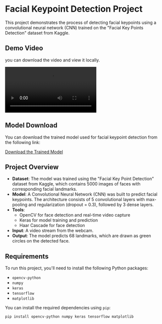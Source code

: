 # Facial Keypoint Detection Project

This project demonstrates the process of detecting facial keypoints using a convolutional neural network (CNN) trained on the "Facial Key Points Detection" dataset from Kaggle.

## Demo Video

you can download the video and view it locally.

![Demo Video](https://github.com/MohamedAhmed35/computer-vision/blob/main/image-classification/Facial-keypoints-detection/bandicam%202024-12-29%2020-07-14-280.mp4)


## Model Download

You can download the trained model used for facial keypoint detection from the following link:

[Download the Trained Model](https://link_to_your_model_download)

## Project Overview

- **Dataset**: The model was trained using the "Facial Key Point Detection" dataset from Kaggle, which contains 5000 images of faces with corresponding facial landmarks.
- **Model**: A Convolutional Neural Network (CNN) was built to predict facial keypoints. The architecture consists of 5 convolutional layers with max-pooling and regularization (dropout = 0.3), followed by 3 dense layers.
- **Tools**: 
  - OpenCV for face detection and real-time video capture
  - Keras for model training and prediction
  - Haar Cascade for face detection
- **Input**: A video stream from the webcam.
- **Output**: The model predicts 68 landmarks, which are drawn as green circles on the detected face.

## Requirements

To run this project, you'll need to install the following Python packages:

- `opencv-python`
- `numpy`
- `keras`
- `tensorflow`
- `matplotlib`

You can install the required dependencies using `pip`:

```bash
pip install opencv-python numpy keras tensorflow matplotlib

